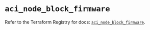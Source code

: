 # `aci_node_block_firmware`

Refer to the Terraform Registry for docs: [`aci_node_block_firmware`](https://registry.terraform.io/providers/ciscodevnet/aci/2.17.0/docs/resources/node_block_firmware).

